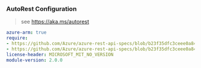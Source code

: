 ### AutoRest Configuration

> see https://aka.ms/autorest

``` yaml
azure-arm: true
require:
- https://github.com/Azure/azure-rest-api-specs/blob/b23f35dfc3ceee0a84c1380b02bcfdfa7f23049c/specification/containerinstance/resource-manager/readme.md
- https://github.com/Azure/azure-rest-api-specs/blob/b23f35dfc3ceee0a84c1380b02bcfdfa7f23049c/specification/containerinstance/resource-manager/readme.go.md
license-header: MICROSOFT_MIT_NO_VERSION
module-version: 2.0.0
```